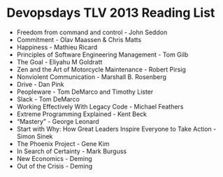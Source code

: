 # Devopsdays TLV 2013 Reading List

- Freedom from command and control - John Seddon
- Commitment - Olav Maassen & Chris Matts
- Happiness - Mathieu Ricard
- Principles of Software Engineering Management - Tom Gilb
- The Goal - Eliyahu M Goldratt
- Zen and the Art of Motorcycle Maintenance - Robert Pirsig
- Nonviolent Communication - Marshall B. Rosenberg
- Drive - Dan Pink
- Peopleware - Tom DeMarco and Timothy Lister
- Slack - Tom DeMarco
- Working Effectively With Legacy Code - Michael Feathers
- Extreme Programming Explained - Kent Beck
- “Mastery” - George Leonard
- Start with Why: How Great Leaders Inspire Everyone to Take Action - Simon Sinek
- The Phoenix Project - Gene Kim
- In Search of Certainty - Mark Burguss
- New Economics - Deming
- Out of the Crisis - Deming

